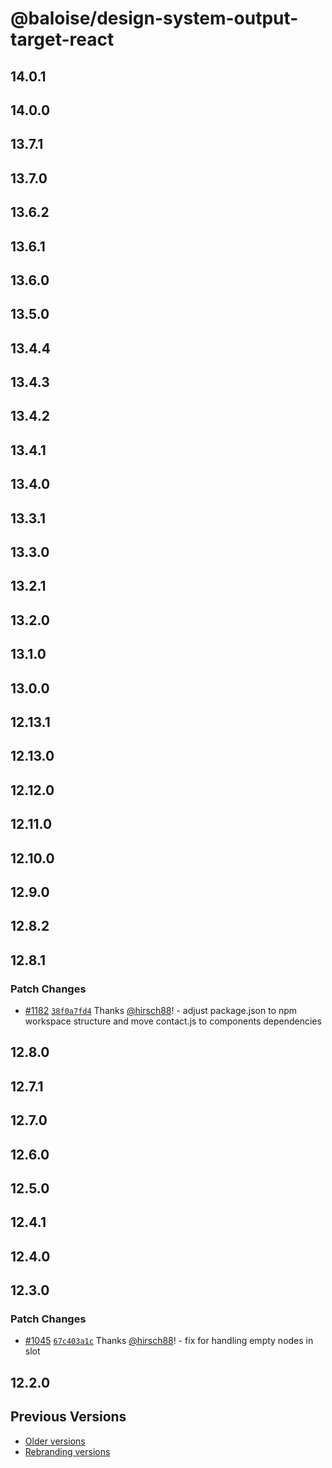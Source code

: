 # @baloise/design-system-output-target-react

## 14.0.1

## 14.0.0

## 13.7.1

## 13.7.0

## 13.6.2

## 13.6.1

## 13.6.0

## 13.5.0

## 13.4.4

## 13.4.3

## 13.4.2

## 13.4.1

## 13.4.0

## 13.3.1

## 13.3.0

## 13.2.1

## 13.2.0

## 13.1.0

## 13.0.0

## 12.13.1

## 12.13.0

## 12.12.0

## 12.11.0

## 12.10.0

## 12.9.0

## 12.8.2

## 12.8.1

### Patch Changes

- [#1182](https://github.com/baloise/design-system/pull/1182) [`38f0a7fd4`](https://github.com/baloise/design-system/commit/38f0a7fd492927a49e811e1b0461ed39ebe057d4) Thanks [@hirsch88](https://github.com/hirsch88)! - adjust package.json to npm workspace structure and move contact.js to components dependencies

## 12.8.0

## 12.7.1

## 12.7.0

## 12.6.0

## 12.5.0

## 12.4.1

## 12.4.0

## 12.3.0

### Patch Changes

- [#1045](https://github.com/baloise/design-system/pull/1045) [`67c403a1c`](https://github.com/baloise/design-system/commit/67c403a1c6b274ee3ac4080be51c7169e7d4304c) Thanks [@hirsch88](https://github.com/hirsch88)! - fix for handling empty nodes in slot

## 12.2.0

## Previous Versions

- [Older versions](https://github.com/baloise/design-system/blob/main/CHANGELOG_v12.md)
- [Rebranding versions](https://github.com/baloise/design-system/blob/main/CHANGELOG_NEXT.md)
